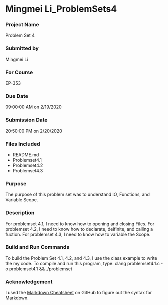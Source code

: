 # Mingmei Li_ProblemSets4
 
### Project Name
Problem Set 4

### Submitted by
Mingmei Li

### For Course
EP-353

### Due Date
09:00:00 AM on 2/19/2020

### Submission Date
20:50:00 PM on 2/20/2020

### Files Included
- README.md 
- Problemset4.1 
- Problemset4.2
- Problemset4.3

### Purpose
The purpose of this problem set was to understand IO, Functions, and Variable Scope. 

### Description
For problemset 4.1, I need to know how to opening and closing Files. For problemset 4.2, I need to know how to declarate, deifinite, and calling a fuction. For problemset 4.3, I need to know how to variable the Scope.

### Build and Run Commands
To build the Problem Set 4.1, 4.2, and 4.3, I use the class example to write the my code. To compile and run this program, type:
clang problemset4.1.c -o problemset4.1 && ./problemset
	
### Acknowledgement
I used the [Markdown Cheatsheet](https://github.com/adam-p/markdown-here/wiki/Markdown-Cheatsheet) on GitHub to figure out the syntax for Markdown.